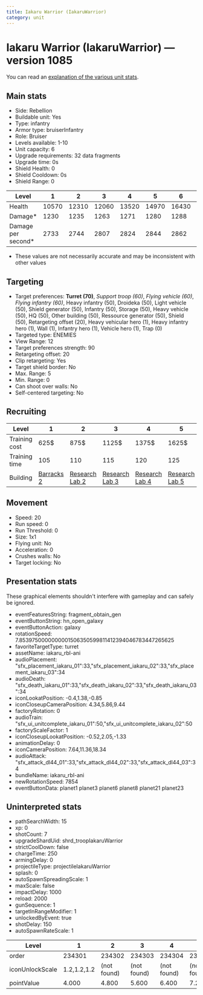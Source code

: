 ```yaml
---
title: Iakaru Warrior (IakaruWarrior)
category: unit
---
```


# Iakaru Warrior (IakaruWarrior) — version 1085

You can read an [explanation  of the various unit stats](unitexplained.md).

## Main stats

  * Side: Rebellion
  * Buildable unit: Yes
  * Type: infantry
  * Armor type: bruiserInfantry
  * Role: Bruiser
  * Levels available: 1-10
  * Unit capacity: 6
  * Upgrade requirements: 32 data fragments
  * Upgrade time: 0s
  * Shield Health: 0
  * Shield Cooldown: 0s
  * Shield Range: 0

|Level             |1    |2    |3    |4    |5    |6    |7    |8    |9    |10   |
|------------------|-----|-----|-----|-----|-----|-----|-----|-----|-----|-----|
|Health            |10570|12310|12060|13520|14970|16430|17950|19440|20930|23880|
|Damage*           |1230 |1235 |1263 |1271 |1280 |1288 |1346 |1380 |1413 |1454 |
|Damage per second*|2733 |2744 |2807 |2824 |2844 |2862 |2991 |3067 |3140 |3231 |

* These values are not necessarily accurate and may be inconsistent with other values

## Targeting

  * Target preferences: **Turret (70)**, _Support troop (60)_, _Flying vehicle (60)_, _Flying infantry (60)_, Heavy infantry (50), Droideka (50), Light vehicle (50), Shield generator (50), Infantry (50), Storage (50), Heavy vehicle (50), HQ (50), Other building (50), Ressource generator (50), Shield (50), Retargeting offset (20), Heavy vehicular hero (1), Heavy infantry hero (1), Wall (1), Infantry hero (1), Vehicle hero (1), Trap (0)
  * Targeted type: ENEMIES
  * View Range: 12
  * Target preferences strength: 90
  * Retargeting offset: 20
  * Clip retargeting: Yes
  * Target shield border: No
  * Max. Range: 5
  * Min. Range: 0
  * Can shoot over walls: No
  * Self-centered targeting: No

## Recruiting

|Level        |1                               |2                                     |3                                     |4                                     |5                                     |6                                     |7                                     |8                                     |9                                     |10                                     |
|-------------|--------------------------------|--------------------------------------|--------------------------------------|--------------------------------------|--------------------------------------|--------------------------------------|--------------------------------------|--------------------------------------|--------------------------------------|---------------------------------------|
|Training cost|625$                            |875$                                  |1125$                                 |1375$                                 |1625$                                 |1875$                                 |2125$                                 |2500$                                 |2625$                                 |2875$                                  |
|Training time|105                             |110                                   |115                                   |120                                   |125                                   |130                                   |135                                   |140                                   |145                                   |150                                    |
|Building     |[Barracks 2](rebelBarracks.html)|[Research Lab 2](rebelOffenseLab.html)|[Research Lab 3](rebelOffenseLab.html)|[Research Lab 4](rebelOffenseLab.html)|[Research Lab 5](rebelOffenseLab.html)|[Research Lab 6](rebelOffenseLab.html)|[Research Lab 7](rebelOffenseLab.html)|[Research Lab 8](rebelOffenseLab.html)|[Research Lab 9](rebelOffenseLab.html)|[Research Lab 10](rebelOffenseLab.html)|

## Movement

  * Speed: 20
  * Run speed: 0
  * Run Threshold: 0
  * Size: 1x1
  * Flying unit: No
  * Acceleration: 0
  * Crushes walls: No
  * Target locking: No

## Presentation stats

These graphical elements shouldn't interfere with gameplay and can safely be ignored.

  * eventFeaturesString: fragment_obtain_gen
  * eventButtonString: hn_open_galaxy
  * eventButtonAction: galaxy
  * rotationSpeed: 7.8539750000000001506350599811412394046783447265625
  * favoriteTargetType: turret
  * assetName: iakaru_rbl-ani
  * audioPlacement: "sfx_placement_iakaru_01":33,"sfx_placement_iakaru_02":33,"sfx_placement_iakaru_03":34
  * audioDeath: "sfx_death_iakaru_01":33,"sfx_death_iakaru_02":33,"sfx_death_iakaru_03":34
  * iconLookatPosition: -0.4,1.38,-0.85
  * iconCloseupCameraPosition: 4.34,5.86,9.44
  * factoryRotation: 0
  * audioTrain: "sfx_ui_unitcomplete_iakaru_01":50,"sfx_ui_unitcomplete_iakaru_02":50
  * factoryScaleFactor: 1
  * iconCloseupLookatPosition: -0.52,2.05,-1.33
  * animationDelay: 0
  * iconCameraPosition: 7.64,11.36,18.34
  * audioAttack: "sfx_attack_dl44_01":33,"sfx_attack_dl44_02":33,"sfx_attack_dl44_03":34
  * bundleName: iakaru_rbl-ani
  * newRotationSpeed: 7854
  * eventButtonData: planet1 planet3 planet6 planet8 planet21 planet23

## Uninterpreted stats

  * pathSearchWidth: 15
  * xp: 0
  * shotCount: 7
  * upgradeShardUid: shrd_troopIakaruWarrior
  * strictCoolDown: false
  * chargeTime: 250
  * armingDelay: 0
  * projectileType: projectileIakaruWarrior
  * splash: 0
  * autoSpawnSpreadingScale: 1
  * maxScale: false
  * impactDelay: 1000
  * reload: 2000
  * gunSequence: 1
  * targetInRangeModifier: 1
  * unlockedByEvent: true
  * shotDelay: 150
  * autoSpawnRateScale: 1

|Level          |1          |2          |3          |4          |5          |6          |7          |8          |9          |10         |
|---------------|-----------|-----------|-----------|-----------|-----------|-----------|-----------|-----------|-----------|-----------|
|order          |234301     |234302     |234303     |234304     |234305     |234306     |234307     |234308     |234309     |234310     |
|iconUnlockScale|1.2,1.2,1.2|(not found)|(not found)|(not found)|(not found)|(not found)|(not found)|(not found)|(not found)|(not found)|
|pointValue     |4.000      |4.800      |5.600      |6.400      |7.200      |8.000      |8.800      |9.600      |10.400     |12.000     |


